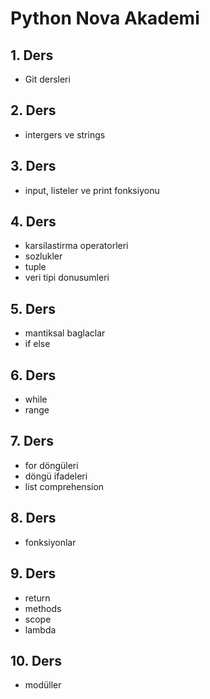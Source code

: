 # Python Nova Akademi

## 1. Ders

- Git dersleri

## 2. Ders

- intergers ve strings

## 3. Ders

- input, listeler ve print fonksiyonu

## 4. Ders

- karsilastirma operatorleri
- sozlukler
- tuple
- veri tipi donusumleri

## 5. Ders

- mantiksal baglaclar
- if else

## 6. Ders

- while
- range

## 7. Ders

- for döngüleri
- döngü ifadeleri
- list comprehension

## 8. Ders

- fonksiyonlar

## 9. Ders

- return
- methods
- scope
- lambda

## 10. Ders

- modüller
